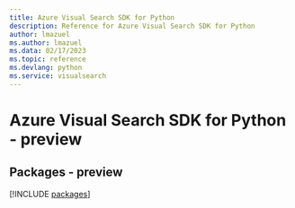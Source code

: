 ```yaml
---
title: Azure Visual Search SDK for Python
description: Reference for Azure Visual Search SDK for Python
author: lmazuel
ms.author: lmazuel
ms.data: 02/17/2023
ms.topic: reference
ms.devlang: python
ms.service: visualsearch
---
```

# Azure Visual Search SDK for Python - preview
## Packages - preview
[!INCLUDE [packages](visual-search-index.md)]